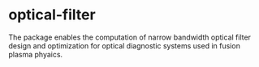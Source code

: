 # optical-filter
The package enables the computation of narrow bandwidth optical filter design and optimization for optical diagnostic systems used in fusion plasma phyaics.
